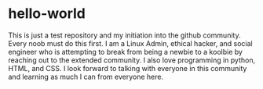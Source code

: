 # hello-world
This is just a test repository and my initiation into the github community.  Every noob must do this first.
I am a Linux Admin, ethical hacker, and social engineer who is attempting to break from being a newbie to a koolbie by reaching out to the extended community.  I also love programming in python, HTML, and CSS.  I look forward to talking with everyone in this community and learning as much I can from everyone here.
